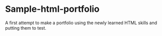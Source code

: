 # Sample-html-portfolio
A first attempt to make a portfolio using the newly learned HTML skills and putting them to test.

